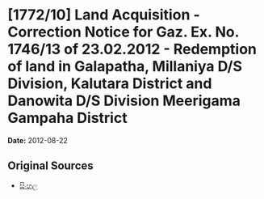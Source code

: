 # [1772/10] Land Acquisition - Correction Notice for Gaz. Ex. No. 1746/13 of 23.02.2012 - Redemption of land in Galapatha, Millaniya  D/S Division, Kalutara District and Danowita D/S Division Meerigama Gampaha District

**Date:** 2012-08-22

## Original Sources

- [සිංහල](https://documents.gov.lk/view/extra-gazettes/2012/8/1772-10_S.pdf)
